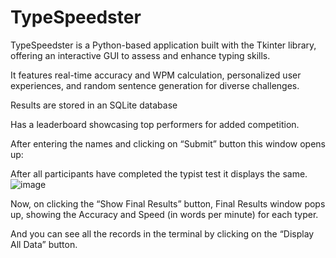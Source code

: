 # TypeSpeedster

TypeSpeedster is a Python-based application built with the Tkinter library, offering an interactive GUI to assess and enhance typing skills.

It features real-time accuracy and WPM calculation, personalized user experiences, and random sentence generation for diverse challenges.

Results are stored in an SQLite database

Has a leaderboard showcasing top performers for added competition.



After entering the names and clicking on “Submit” button this window opens up:

After all participants have completed the typist test it displays the same.
![image](https://github.com/user-attachments/assets/aeb67e67-1e1b-42a6-a788-614319cb6e07)




Now, on clicking the “Show Final Results” button, Final Results window pops up, showing the Accuracy and Speed (in words per minute) for each typer.



And you can see all the records in the terminal by clicking on the “Display All Data” button.


